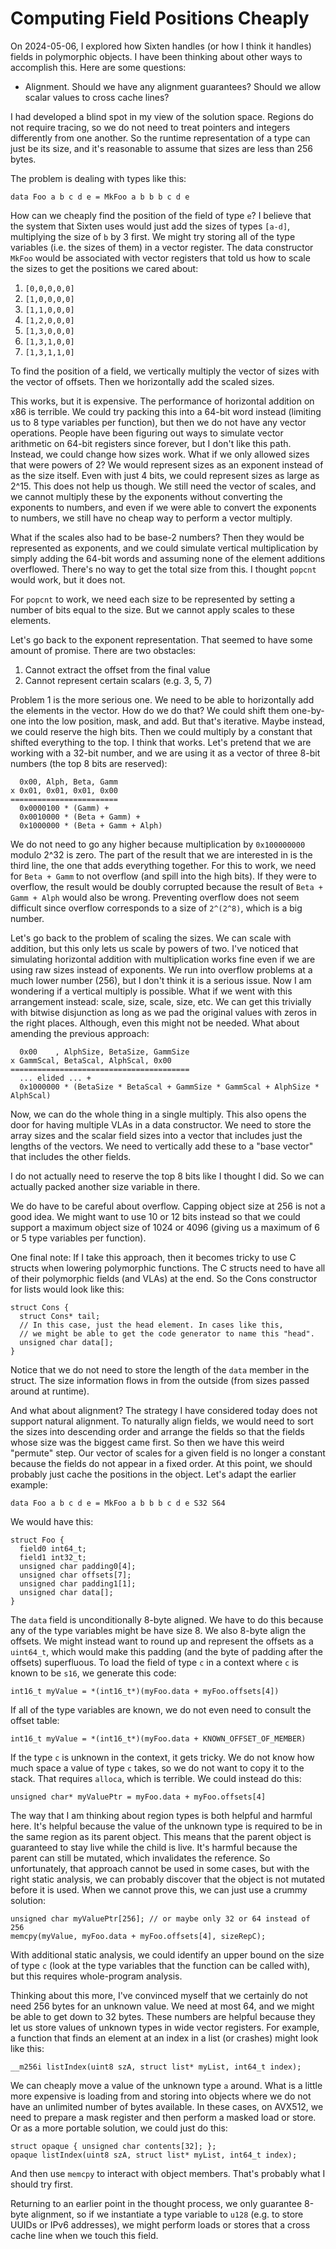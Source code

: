 # Computing Field Positions Cheaply

On 2024-05-06, I explored how Sixten handles (or how I think it handles)
fields in polymorphic objects. I have been thinking about other ways to
accomplish this. Here are some questions:

* Alignment. Should we have any alignment guarantees? Should we allow
  scalar values to cross cache lines?

I had developed a blind spot in my view of the solution space. Regions
do not require tracing, so we do not need to treat pointers and integers
differently from one another. So the runtime representation of a type can
just be its size, and it's reasonable to assume that sizes are less than
256 bytes.

The problem is dealing with types like this:

    data Foo a b c d e = MkFoo a b b b c d e

How can we cheaply find the position of the field of type `e`? I believe
that the system that Sixten uses would just add the sizes of types `[a-d]`,
multiplying the size of `b` by 3 first. We might try storing all of the
type variables (i.e. the sizes of them) in a vector register. The data
constructor `MkFoo` would be associated with vector registers that told
us how to scale the sizes to get the positions we cared about:

1. `[0,0,0,0,0]`
2. `[1,0,0,0,0]`
3. `[1,1,0,0,0]`
4. `[1,2,0,0,0]`
5. `[1,3,0,0,0]`
6. `[1,3,1,0,0]`
7. `[1,3,1,1,0]`

To find the position of a field, we vertically multiply the vector of sizes
with the vector of offsets. Then we horizontally add the scaled sizes.

This works, but it is expensive. The performance of horizontal addition
on x86 is terrible. We could try packing this into a 64-bit word instead
(limiting us to 8 type variables per function), but then we do not have
any vector operations. People have been figuring out ways to simulate vector
arithmetic on 64-bit registers since forever, but I don't like this path.
Instead, we could change how sizes work. What if we only allowed sizes
that were powers of 2? We would represent sizes as an exponent instead
of as the size itself. Even with just 4 bits, we could represent sizes
as large as 2^15. This does not help us though. We still need the vector
of scales, and we cannot multiply these by the exponents without converting
the exponents to numbers, and even if we were able to convert the exponents
to numbers, we still have no cheap way to perform a vector multiply.

What if the scales also had to be base-2 numbers? Then they would be
represented as exponents, and we could simulate vertical multiplication
by simply adding the 64-bit words and assuming none of the element additions
overflowed. There's no way to get the total size from this. I thought `popcnt`
would work, but it does not.

For `popcnt` to work, we need each size to be represented by setting a number
of bits equal to the size. But we cannot apply scales to these elements.

Let's go back to the exponent representation. That seemed to have some
amount of promise. There are two obstacles:

1. Cannot extract the offset from the final value
2. Cannot represent certain scalars (e.g. 3, 5, 7)

Problem 1 is the more serious one. We need to be able to horizontally add
the elements in the vector. How do we do that? We could shift them one-by-one
into the low position, mask, and add. But that's iterative. Maybe instead,
we could reserve the high bits. Then we could multiply by a constant that
shifted everything to the top. I think that works. Let's pretend that we
are working with a 32-bit number, and we are using it as a vector of
three 8-bit numbers (the top 8 bits are reserved):

      0x00, Alph, Beta, Gamm
    x 0x01, 0x01, 0x01, 0x00
    ========================
      0x0000100 * (Gamm) +
      0x0010000 * (Beta + Gamm) +
      0x1000000 * (Beta + Gamm + Alph)

We do not need to go any higher because multiplication by `0x100000000` modulo
2^32 is zero. The part of the result that we are interested in is the third
line, the one that adds everything together. For this to work, we need for
`Beta + Gamm` to not overflow (and spill into the high bits). If they were
to overflow, the result would be doubly corrupted because the result of
`Beta + Gamm + Alph` would also be wrong. Preventing overflow does not seem
difficult since overflow corresponds to a size of `2^(2^8)`, which is a big
number.

Let's go back to the problem of scaling the sizes. We can scale with addition,
but this only lets us scale by powers of two. I've noticed that simulating
horizontal addition with multiplication works fine even if we are using
raw sizes instead of exponents. We run into overflow problems at a much
lower number (256), but I don't think it is a serious issue. Now I am wondering
if a vertical multiply is possible. What if we went with this arrangement
instead: scale, size, scale, size, etc. We can get this trivially with
bitwise disjunction as long as we pad the original values with zeros
in the right places. Although, even this might not be needed. What about
amending the previous approach:

      0x00    , AlphSize, BetaSize, GammSize
    x GammScal, BetaScal, AlphScal, 0x00
    ========================================
      ... elided ... +
      0x1000000 * (BetaSize * BetaScal + GammSize * GammScal + AlphSize * AlphScal)

Now, we can do the whole thing in a single multiply. This also opens the door
for having multiple VLAs in a data constructor. We need to store the array
sizes and the scalar field sizes into a vector that includes just the lengths
of the vectors. We need to vertically add these to a "base vector" that
includes the other fields.

I do not actually need to reserve the top 8 bits like I thought I did.
So we can actually packed another size variable in there.

We do have to be careful about overflow. Capping object size at 256 is not
a good idea. We might want to use 10 or 12 bits instead so that we could
support a maximum object size of 1024 or 4096 (giving us a maximum of 6 or 5
type variables per function).

One final note: If I take this approach, then it becomes tricky to use
C structs when lowering polymorphic functions. The C structs need to have
all of their polymorphic fields (and VLAs) at the end. So the Cons constructor
for lists would look like this:

    struct Cons {
      struct Cons* tail;
      // In this case, just the head element. In cases like this,
      // we might be able to get the code generator to name this "head".
      unsigned char data[];
    }

Notice that we do not need to store the length of the `data` member in
the struct. The size information flows in from the outside (from sizes
passed around at runtime).

And what about alignment? The strategy I have considered today does not
support natural alignment. To naturally align fields, we would need to sort
the sizes into descending order and arrange the fields so that the fields
whose size was the biggest came first. So then we have this weird "permute"
step. Our vector of scales for a given field is no longer a constant because
the fields do not appear in a fixed order. At this point, we should probably
just cache the positions in the object. Let's adapt the earlier example:

    data Foo a b c d e = MkFoo a b b b c d e S32 S64

We would have this:

    struct Foo {
      field0 int64_t; 
      field1 int32_t; 
      unsigned char padding0[4];
      unsigned char offsets[7];
      unsigned char padding1[1];
      unsigned char data[];
    }

The `data` field is unconditionally 8-byte aligned. We have to do this because
any of the type variables might be have size 8. We also 8-byte align the
offsets. We might instead want to round up and represent the offsets as a
`uint64_t`, which would make this padding (and the byte of padding after
the offsets) superfluous. To load the field of type `c` in a context where
`c` is known to be `s16`, we generate this code:

    int16_t myValue = *(int16_t*)(myFoo.data + myFoo.offsets[4])

If all of the type variables are known, we do not even need to consult the
offset table:

    int16_t myValue = *(int16_t*)(myFoo.data + KNOWN_OFFSET_OF_MEMBER)

If the type `c` is unknown in the context, it gets tricky. We do not know
how much space a value of type `c` takes, so we do not want to copy it
to the stack. That requires `alloca`, which is terrible. We could instead
do this:

    unsigned char* myValuePtr = myFoo.data + myFoo.offsets[4]

The way that I am thinking about region types is both helpful and harmful
here. It's helpful because the value of the unknown type is required to
be in the same region as its parent object. This means that the parent
object is guaranteed to stay live while the child is live. It's harmful
because the parent can still be mutated, which invalidates the reference.
So unfortunately, that approach cannot be used in some cases, but with
the right static analysis, we can probably discover that the object is not
mutated before it is used. When we cannot prove this, we can just use
a crummy solution:

    unsigned char myValuePtr[256]; // or maybe only 32 or 64 instead of 256
    memcpy(myValue, myFoo.data + myFoo.offsets[4], sizeRepC);

With additional static analysis, we could identify an upper bound on the
size of type `c` (look at the type variables that the function can be
called with), but this requires whole-program analysis.

Thinking about this more, I've convinced myself that we certainly do not
need 256 bytes for an unknown value. We need at most 64, and we might be
able to get down to 32 bytes. These numbers are helpful because they let
us store values of unknown types in wide vector registers. For example,
a function that finds an element at an index in a list (or crashes) might
look like this:

    __m256i listIndex(uint8 szA, struct list* myList, int64_t index);

We can cheaply move a value of the unknown type `a` around. What is a little
more expensive is loading from and storing into objects where we do not have
an unlimited number of bytes available. In these cases, on AVX512, we need to
prepare a mask register and then perform a masked load or store. Or as a more
portable solution, we could just do this:

    struct opaque { unsigned char contents[32]; };
    opaque listIndex(uint8 szA, struct list* myList, int64_t index);

And then use `memcpy` to interact with object members. That's probably what
I should try first.

Returning to an earlier point in the thought process, we only guarantee
8-byte alignment, so if we instantiate a type variable to `u128`
(e.g. to store UUIDs or IPv6 addresses), we might perform loads or stores
that a cross cache line when we touch this field.
